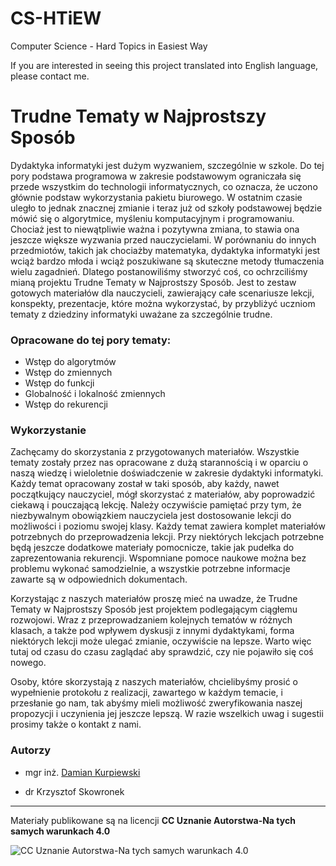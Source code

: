 # CS-HTiEW
Computer Science - Hard Topics in Easiest Way

If you are interested in seeing this project translated into English language, please contact me.

# Trudne Tematy w Najprostszy Sposób

Dydaktyka informatyki jest dużym wyzwaniem, szczególnie w szkole. Do tej pory podstawa programowa w zakresie podstawowym ograniczała się przede wszystkim do technologii informatycznych, co oznacza, że uczono głównie podstaw wykorzystania pakietu biurowego. W ostatnim czasie uległo to jednak znacznej zmianie i teraz już od szkoły podstawowej będzie mówić się o algorytmice, myśleniu komputacyjnym i programowaniu. Chociaż jest to niewątpliwie ważna i pozytywna zmiana, to stawia ona jeszcze większe wyzwania przed nauczycielami. W porównaniu do innych przedmiotów, takich jak chociażby matematyka, dydaktyka informatyki jest wciąż bardzo młoda i wciąż poszukiwane są skuteczne metody tłumaczenia wielu zagadnień. Dlatego  postanowiliśmy stworzyć coś, co ochrzciliśmy mianą projektu Trudne Tematy w Najprostszy Sposób. Jest to zestaw gotowych materiałów dla nauczycieli, zawierający całe scenariusze lekcji, konspekty, prezentacje, które można wykorzystać, by przybliżyć uczniom tematy z dziedziny informatyki uważane za szczególnie trudne.

### Opracowane do tej pory tematy:
- Wstęp do algorytmów
- Wstęp do zmiennych
- Wstęp do funkcji
- Globalność i lokalność zmiennych
- Wstęp do rekurencji

### Wykorzystanie

Zachęcamy do skorzystania z przygotowanych materiałów. Wszystkie tematy zostały przez nas opracowane z dużą starannością i w oparciu o naszą wiedzę i wieloletnie doświadczenie w zakresie dydaktyki informatyki. Każdy temat opracowany został w taki sposób, aby każdy, nawet początkujący nauczyciel, mógł skorzystać z materiałów, aby poprowadzić ciekawą i pouczającą lekcję. Należy oczywiście pamiętać przy tym, że niezbywalnym obowiązkiem nauczyciela jest dostosowanie lekcji do możliwości i poziomu swojej klasy. 
Każdy temat zawiera komplet materiałów potrzebnych do przeprowadzenia lekcji. Przy niektórych lekcjach potrzebne będą jeszcze dodatkowe materiały pomocnicze, takie jak pudełka do zaprezentowania rekurencji. Wspomniane pomoce naukowe można bez problemu wykonać samodzielnie, a wszystkie potrzebne informacje zawarte są w odpowiednich dokumentach.

Korzystając z naszych materiałów proszę mieć na uwadze, że Trudne Tematy w Najprostszy Sposób jest projektem podlegającym ciągłemu rozwojowi. Wraz z przeprowadzaniem kolejnych tematów w różnych klasach, a także pod wpływem dyskusji z innymi dydaktykami, forma niektórych lekcji może ulegać zmianie, oczywiście na lepsze. Warto więc tutaj od czasu do czasu zaglądać aby sprawdzić, czy nie pojawiło się coś nowego.

Osoby, które skorzystają z naszych materiałów, chcielibyśmy prosić o wypełnienie protokołu z realizacji, zawartego w każdym temacie, i przesłanie go nam, tak abyśmy mieli możliwość zweryfikowania naszej propozycji i uczynienia jej jeszcze lepszą. W razie wszelkich uwag i sugestii prosimy także o kontakt z nami.

### Autorzy

- mgr inż. [Damian Kurpiewski](https://blackbat13.github.io/)

- dr Krzysztof Skowronek

---
Materiały publikowane są na licencji **CC Uznanie Autorstwa-Na tych samych warunkach 4.0**

![CC Uznanie Autorstwa-Na tych samych warunkach 4.0](http://i.creativecommons.org/l/by-sa/3.0/88x31.png)
